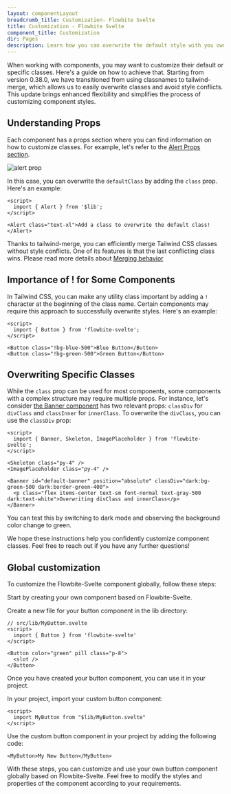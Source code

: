 ```yaml
---
layout: componentLayout
breadcrumb_title: Customization- Flowbite Svelte
title: Customization - Flowbite Svelte
component_title: Customization
dir: Pages
description: Learn how you can overwrite the default style with you own CSS
---
```


<script>
  
</script>

When working with components, you may want to customize their default or specific classes. Here's a guide on how to achieve that. Starting from version 0.38.0, we have transitioned from using classnames to tailwind-merge, which allows us to easily overwrite classes and avoid style conflicts. This update brings enhanced flexibility and simplifies the process of customizing component styles.

## Understanding Props

Each component has a props section where you can find information on how to customize classes. For example, let's refer to the [Alert Props section](https://flowbite-svelte.com/docs/components/alert#Props).

![alert prop](/images/alert-prop.png)

In this case, you can overwrite the `defaultClass` by adding the `class` prop. Here's an example:

```svelte example
<script>
  import { Alert } from '$lib';
</script>

<Alert class="text-xl">Add a class to overwrite the default class!</Alert>
```

Thanks to tailwind-merge, you can efficiently merge Tailwind CSS classes without style conflicts. One of its features is that the last conflicting class wins. Please read more details about [Merging behavior](https://github.com/dcastil/tailwind-merge/blob/v1.13.1/docs/features.md)

## Importance of ! for Some Components

In Tailwind CSS, you can make any utility class important by adding a `!` character at the beginning of the class name. Certain components may require this approach to successfully overwrite styles. Here's an example:

```svelte example
<script>
  import { Button } from 'flowbite-svelte';
</script>

<Button class="!bg-blue-500">Blue Button</Button>
<Button class="!bg-green-500">Green Button</Button>
```

## Overwriting Specific Classes

While the `class` prop can be used for most components, some components with a complex structure may require multiple props. For instance, let's consider [the Banner component](https://flowbite-svelte.com/docs/components/banner) has two relevant props: `classDiv` for `divClass` and `classInner` for `innerClass`. To overwrite the `divClass`, you can use the `classDiv` prop:

```svelte example class="flex flex-col relative"
<script>
  import { Banner, Skeleton, ImagePlaceholder } from 'flowbite-svelte';
</script>

<Skeleton class="py-4" />
<ImagePlaceholder class="py-4" />

<Banner id="default-banner" position="absolute" classDiv="dark:bg-green-500 dark:border-green-400">
  <p class="flex items-center text-sm font-normal text-gray-500 dark:text-white">Overwriting divClass and innerClass</p>
</Banner>
```

You can test this by switching to dark mode and observing the background color change to green.

We hope these instructions help you confidently customize component classes. Feel free to reach out if you have any further questions!

## Global customization

To customize the Flowbite-Svelte component globally, follow these steps:

Start by creating your own component based on Flowbite-Svelte.

Create a new file for your button component in the lib directory:

```
// src/lib/MyButton.svelte
<script>
  import { Button } from 'flowbite-svelte'
</script>

<Button color="green" pill class="p-8">
  <slot />
</Button>
```

Once you have created your button component, you can use it in your project.

In your project, import your custom button component:

```
<script>
  import MyButton from "$lib/MyButton.svelte"
</script>
```

Use the custom button component in your project by adding the following code:

```
<MyButton>My New Button</MyButton>
```

With these steps, you can customize and use your own button component globally based on Flowbite-Svelte. Feel free to modify the styles and properties of the component according to your requirements.

